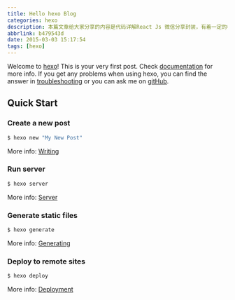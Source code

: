 ```yaml
---
title: Hello hexo Blog
categories: hexo
description: 本篇文章给大家分享的内容是代码详解React Js 微信分享封装，有着一定的参考价值，有需要的朋友可以参考一下 话不多说，直接上源代码：
abbrlink: b479543d
date: 2015-03-03 15:17:54
tags: [hexo]
---
```

Welcome to [hexo](https://hexo.io/)! This is your very first post. Check [documentation](https://hexo.io/docs/) for more info. If you get any problems when using hexo, you can find the answer in [troubleshooting](https://hexo.io/docs/troubleshooting.html) or you can ask me on [gitHub](https://github.com/hexojs/hexo/issues).

## Quick Start

### Create a new post

``` bash
$ hexo new "My New Post"
```

More info: [Writing](https://hexo.io/docs/writing.html)

### Run server

``` bash
$ hexo server
```

More info: [Server](https://hexo.io/docs/server.html)

### Generate static files

``` bash
$ hexo generate
```

More info: [Generating](https://hexo.io/docs/generating.html)

### Deploy to remote sites

``` bash
$ hexo deploy
```

More info: [Deployment](https://hexo.io/docs/deployment.html)
